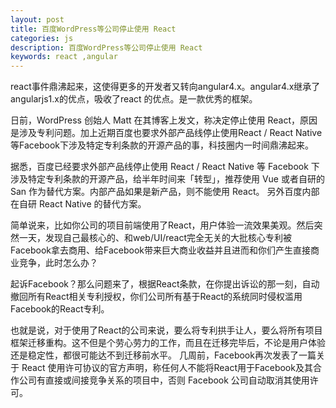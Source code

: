 ```yaml
---
layout: post
title: 百度WordPress等公司停止使用 React
categories: js
description: 百度WordPress等公司停止使用 React
keywords: react ,angular
---
```


         



react事件鼎沸起来，这使得更多的开发者又转向angular4.x。angular4.x继承了angularjs1.x的优点，吸收了react 的优点。是一款优秀的框架。    


日前，WordPress 创始人 Matt 在其博客上发文，称决定停止使用 React，原因是涉及专利问题。加上近期百度也要求外部产品线停止使用React / React Native等Facebook下涉及特定专利条款的开源产品的事，科技圈内一时间鼎沸起来。
        

据悉，百度已经要求外部产品线停止使用 React / React Native 等 Facebook 下涉及特定专利条款的开源产品，给半年时间来「转型」，推荐使用 Vue 或者自研的 San 作为替代方案。内部产品如果是新产品，则不能使用 React。
另外百度内部在自研 React Native 的替代方案。
        

简单说来，比如你公司的项目前端使用了React，用户体验一流效果美观。然后突然一天，发现自己最核心的、和web/UI/react完全无关的大批核心专利被Facebook拿去商用、给Facebook带来巨大商业收益并且进而和你们产生直接商业竞争，此时怎么办？
        

起诉Facebook？那么问题来了，根据React条款，在你提出诉讼的那一刻，自动撤回所有React相关专利授权，你们公司所有基于React的系统同时侵权滥用Facebook的React专利。
        

也就是说，对于使用了React的公司来说，要么将专利拱手让人，要么将所有项目框架迁移重构。这不但是个劳心劳力的工作，而且在迁移完毕后，不论是用户体验还是稳定性，都很可能达不到迁移前水平。 几周前，Facebook再次发表了一篇关于 React 使用许可协议的官方声明，称任何人不能将React用于Facebook及其合作公司有直接或间接竞争关系的项目中，否则 Facebook 公司自动取消其使用许可。